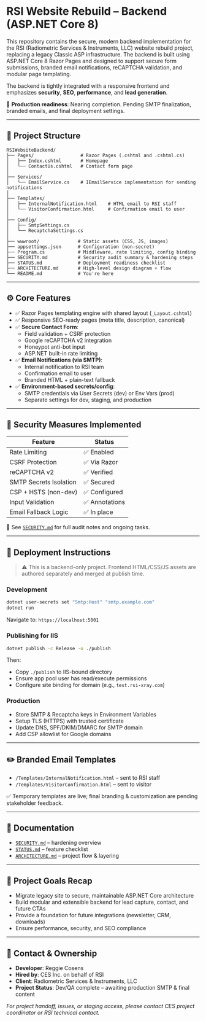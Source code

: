 
# RSI Website Rebuild – Backend (ASP.NET Core 8)

This repository contains the secure, modern backend implementation for the RSI (Radiometric Services & Instruments, LLC) website rebuild project, replacing a legacy Classic ASP infrastructure. The backend is built using ASP.NET Core 8 Razor Pages and designed to support secure form submissions, branded email notifications, reCAPTCHA validation, and modular page templating.

The backend is tightly integrated with a responsive frontend and emphasizes **security**, **SEO**, **performance**, and **lead generation**.

🔐 **Production readiness**: Nearing completion. Pending SMTP finalization, branded emails, and final deployment settings.

---

## 📁 Project Structure

```text
RSIWebsiteBackend/
├── Pages/                 # Razor Pages (.cshtml and .cshtml.cs)
│   ├── Index.cshtml       # Homepage
│   └── ContactUs.cshtml   # Contact form page
│
├── Services/
│   └── EmailService.cs    # IEmailService implementation for sending notifications
│
├── Templates/
│   ├── InternalNotification.html    # HTML email to RSI staff
│   └── VisitorConfirmation.html     # Confirmation email to user
│
├── Config/
│   ├── SmtpSettings.cs
│   └── RecaptchaSettings.cs
│
├── wwwroot/              # Static assets (CSS, JS, images)
├── appsettings.json      # Configuration (non-secret)
├── Program.cs            # Middleware, rate limiting, config binding
├── SECURITY.md           # Security audit summary & hardening steps
├── STATUS.md             # Deployment readiness checklist
├── ARCHITECTURE.md       # High-level design diagram + flow
└── README.md             # You're here
```

---

## ⚙️ Core Features

- ✅ Razor Pages templating engine with shared layout (`_Layout.cshtml`)
- ✅ Responsive SEO-ready pages (meta title, description, canonical)
- ✅ **Secure Contact Form**:
  - Field validation + CSRF protection
  - Google reCAPTCHA v2 integration
  - Honeypot anti-bot input
  - ASP.NET built-in rate limiting
- ✅ **Email Notifications (via SMTP)**:
  - Internal notification to RSI team
  - Confirmation email to user
  - Branded HTML + plain-text fallback
- ✅ **Environment-based secrets/config**:
  - SMTP credentials via User Secrets (dev) or Env Vars (prod)
  - Separate settings for dev, staging, and production

---

## 🔐 Security Measures Implemented

| Feature                  | Status         |
|--------------------------|----------------|
| Rate Limiting            | ✅ Enabled     |
| CSRF Protection          | ✅ Via Razor   |
| reCAPTCHA v2             | ✅ Verified    |
| SMTP Secrets Isolation   | ✅ Secured     |
| CSP + HSTS (non-dev)     | ✅ Configured  |
| Input Validation         | ✅ Annotations |
| Email Fallback Logic     | ✅ In place    |

📄 See [`SECURITY.md`](./SECURITY.md) for full audit notes and ongoing tasks.

---

## 🚀 Deployment Instructions

> ⚠️ This is a backend-only project. Frontend HTML/CSS/JS assets are authored separately and merged at publish time.

### Development

```bash
dotnet user-secrets set "Smtp:Host" "smtp.example.com"
dotnet run
```

Navigate to: `https://localhost:5001`

### Publishing for IIS

```bash
dotnet publish -c Release -o ./publish
```

Then:

- Copy `./publish` to IIS-bound directory
- Ensure app pool user has read/execute permissions
- Configure site binding for domain (e.g., `test.rsi-xray.com`)

### Production

- Store SMTP & Recaptcha keys in Environment Variables
- Setup TLS (HTTPS) with trusted certificate
- Update DNS, SPF/DKIM/DMARC for SMTP domain
- Add CSP allowlist for Google domains

---

## ✏️ Branded Email Templates

- `/Templates/InternalNotification.html` – sent to RSI staff
- `/Templates/VisitorConfirmation.html` – sent to visitor

✅ Temporary templates are live; final branding & customization are pending stakeholder feedback.

---

## 📄 Documentation

- [`SECURITY.md`](./SECURITY.md) – hardening overview
- [`STATUS.md`](./STATUS.md) – feature checklist
- [`ARCHITECTURE.md`](./ARCHITECTURE.md) – project flow & layering

---

## 📍 Project Goals Recap

- Migrate legacy site to secure, maintainable ASP.NET Core architecture
- Build modular and extensible backend for lead capture, contact, and future CTAs
- Provide a foundation for future integrations (newsletter, CRM, downloads)
- Ensure performance, security, and SEO compliance

---

## 👤 Contact & Ownership

- **Developer**: Reggie Cosens  
- **Hired by**: CES Inc. on behalf of RSI  
- **Client**: Radiometric Services & Instruments, LLC  
- **Project Status**: Dev/QA complete – awaiting production SMTP & final content  

_For project handoff, issues, or staging access, please contact CES project coordinator or RSI technical contact._
